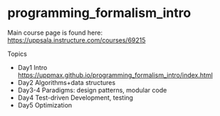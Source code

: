 # programming_formalism_intro

Main course page is found here: https://uppsala.instructure.com/courses/69215

Topics

  - Day1 Intro https://uppmax.github.io/programming_formalism_intro/index.html
  - Day2 Algorithms+data structures
  - Day3-4 Paradigms: design patterns, modular code
  - Day4 Test-driven Development, testing
  - Day5 Optimization


<div hidden>
```
@startuml firstDiagram

Alice -> Bob: Hello
Bob -> Alice: Hi!
		
@enduml
```
</div>
